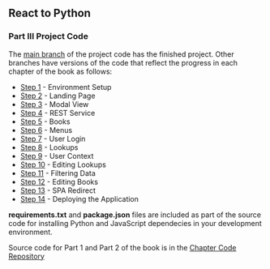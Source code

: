 ## React to Python
### Part III Project Code

The [main branch](https://github.com/rtp-book/project) of the project code has the finished project.  Other branches have versions of the code that reflect the progress in each chapter of the book as follows:

- [Step 1](https://github.com/rtp-book/project/tree/step01) - Environment Setup
- [Step 2](https://github.com/rtp-book/project/tree/step02) - Landing Page
- [Step 3](https://github.com/rtp-book/project/tree/step03) - Modal View
- [Step 4](https://github.com/rtp-book/project/tree/step04) - REST Service
- [Step 5](https://github.com/rtp-book/project/tree/step05) - Books
- [Step 6](https://github.com/rtp-book/project/tree/step06) - Menus
- [Step 7](https://github.com/rtp-book/project/tree/step07) - User Login
- [Step 8](https://github.com/rtp-book/project/tree/step08) - Lookups
- [Step 9](https://github.com/rtp-book/project/tree/step09) - User Context
- [Step 10](https://github.com/rtp-book/project/tree/step10) - Editing Lookups
- [Step 11](https://github.com/rtp-book/project/tree/step11) - Filtering Data
- [Step 12](https://github.com/rtp-book/project/tree/step12) - Editing Books
- [Step 13](https://github.com/rtp-book/project/tree/step13) - SPA Redirect
- [Step 14](https://github.com/rtp-book/project/tree/step14) - Deploying the Application

**requirements.txt** and **package.json** files are included as part of the source code for installing Python and JavaScript dependecies in your development environment.

Source code for Part 1 and Part 2 of the book is in the [Chapter Code Repository](https://github.com/rtp-book/code)
